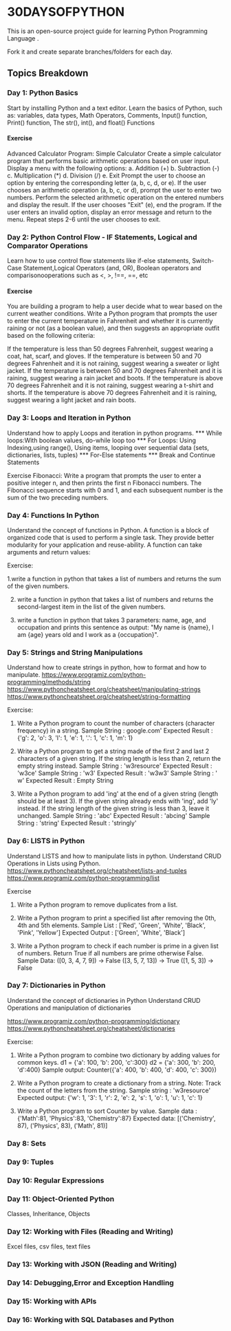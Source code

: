 # 30DAYSOFPYTHON

This is an open-source project guide for learning Python Programming Language .

Fork it and create separate branches/folders for each day. 

## Topics Breakdown

### Day 1: Python Basics
Start by installing Python and a text editor. Learn the basics of Python, such as: 
 variables, data types, Math Operators, Comments, Input() function, Print() function, The str(), int(), and float() Functions

#### Exercise
Advanced Calculator Program: Simple Calculator
Create a simple calculator program that performs basic arithmetic operations based on user input.
Display a menu with the following options:
a. Addition (+)
b. Subtraction (-)
c. Multiplication (*)
d. Division (/)
e. Exit
Prompt the user to choose an option by entering the corresponding letter (a, b, c, d, or e).
If the user chooses an arithmetic operation (a, b, c, or d), prompt the user to enter two numbers.
Perform the selected arithmetic operation on the entered numbers and display the result.
If the user chooses "Exit" (e), end the program.
If the user enters an invalid option, display an error message and return to the menu.
Repeat steps 2-6 until the user chooses to exit.


### Day 2: Python Control Flow - IF Statements, Logical and Comparator Operations

Learn how to use control flow statements like if-else statements, Switch-Case Statement,Logical Operators (and, OR), Boolean operators and comparisonooperations such as <, >, !==, ==, etc

#### Exercise

You are building a program to help a user decide what to wear based on the current weather conditions. Write a Python program that prompts the user to enter the current temperature in Fahrenheit and whether it is currently raining or not (as a boolean value), and then suggests an appropriate outfit based on the following criteria:

If the temperature is less than 50 degrees Fahrenheit, suggest wearing a coat, hat, scarf, and gloves. If the temperature is between 50 and 70 degrees Fahrenheit and it is not raining, suggest wearing a sweater or light jacket. If the temperature is between 50 and 70 degrees Fahrenheit and it is raining, suggest wearing a rain jacket and boots. If the temperature is above 70 degrees Fahrenheit and it is not raining, suggest wearing a t-shirt and shorts. If the temperature is above 70 degrees Fahrenheit and it is raining, suggest wearing a light jacket and rain boots.

### Day 3: Loops and Iteration in Python 

Understand how to apply Loops and iteration in python programs. *** While loops:With boolean values, do-while loop too *** For Loops: Using Indexing,using range(), Using items, looping over sequential data (sets, dictionaries, lists, tuples) *** For-Else statements *** Break and Continue Statements

Exercise
Fibonacci: Write a program that prompts the user to enter a positive integer n, and then prints the first n Fibonacci numbers. The Fibonacci sequence starts with 0 and 1, and each subsequent number is the sum of the two preceding numbers.


### Day 4: Functions In Python 

Understand the concept of functions in Python. A function is a block of organized code that is used to perform a single task. They provide better modularity for your application and reuse-ability. A function can take arguments and return values:

Exercise:

1.write a function in python that takes a list of numbers and returns the sum of the given numbers. 

2. write a function in python that takes a list of numbers and returns the second-largest item in the list of the given numbers. 

 3. write a function in python that takes 3 parameters: name, age, and occupation and prints this sentence as output: "My name is {name}, I am {age} years old and I work as a {occupation}". 

### Day 5: Strings and String Manipulations 

Understand how to create strings in python, how to format and how to manipulate. https://www.programiz.com/python-programming/methods/string https://www.pythoncheatsheet.org/cheatsheet/manipulating-strings https://www.pythoncheatsheet.org/cheatsheet/string-formatting

Exercise:
1. Write a Python program to count the number of characters    (character frequency) in a string. Sample String : google.com' Expected Result : {'g': 2, 'o': 3, 'l': 1, 'e': 1, '.': 1, 'c': 1, 'm': 1}

2. Write a Python program to get a string made of the first 2 and last 2 characters of a given string. If the string length is less than 2, return the empty string instead. Sample String : 'w3resource' Expected Result : 'w3ce' Sample String : 'w3' Expected Result : 'w3w3' Sample String : ' w' Expected Result : Empty String

3. Write a Python program to add 'ing' at the end of a given string (length should be at least 3). If the given string already ends with 'ing', add 'ly' instead. If the string length of the given string is less than 3, leave it unchanged. Sample String : 'abc' Expected Result : 'abcing' Sample String : 'string' Expected Result : 'stringly'

### Day 6: LISTS in Python

Understand LISTS and how to manipulate lists in python. Understand CRUD Operations in Lists using Python. https://www.pythoncheatsheet.org/cheatsheet/lists-and-tuples https://www.programiz.com/python-programming/list

Exercise
1. Write a Python program to remove duplicates from a list.

2. Write a Python program to print a specified list after removing the 0th, 4th and 5th elements. Sample List : ['Red', 'Green', 'White', 'Black', 'Pink', 'Yellow'] Expected Output : ['Green', 'White', 'Black']

3. Write a Python program to check if each number is prime in a given list of numbers. Return True if all numbers are prime otherwise False. Sample Data: ([0, 3, 4, 7, 9]) -> False ([3, 5, 7, 13]) -> True ([1, 5, 3]) -> False


### Day 7: Dictionaries in Python 


Understand the concept of dictionaries in Python Understand CRUD Operations and manipulation of dictionaries

https://www.programiz.com/python-programming/dictionary https://www.pythoncheatsheet.org/cheatsheet/dictionaries

Exercise:
1. Write a Python program to combine two dictionary by adding values for common keys. d1 = {'a': 100, 'b': 200, 'c':300} d2 = {'a': 300, 'b': 200, 'd':400} Sample output: Counter({'a': 400, 'b': 400, 'd': 400, 'c': 300})

2. Write a Python program to create a dictionary from a string. Note: Track the count of the letters from the string. Sample string : 'w3resource' Expected output: {'w': 1, '3': 1, 'r': 2, 'e': 2, 's': 1, 'o': 1, 'u': 1, 'c': 1}

3. Write a Python program to sort Counter by value. Sample data : {'Math':81, 'Physics':83, 'Chemistry':87} Expected data: [('Chemistry', 87), ('Physics', 83), ('Math', 81)]


### Day 8: Sets 


### Day 9: Tuples 


### Day 10: Regular Expressions


### Day 11: Object-Oriented Python 
 Classes, Inheritance, Objects 


### Day 12: Working with Files (Reading and Writing)

Excel files, csv files, text files 


### Day 13: Working with JSON (Reading and Writing)



### Day 14: Debugging,Error and Exception Handling 




### Day 15: Working with APIs 



### Day 16: Working with SQL Databases and Python 


















